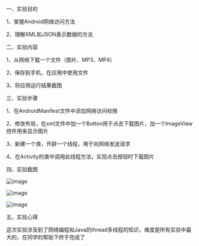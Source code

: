 一、实验目的

1、掌握Android网络访问方法

2、理解XML和JSON表示数据的方法

二、实验内容

1、从网络下载一个文件（图片、MP3、MP4）

2、保存到手机，在应用中使用文件

3、将应用运行结果截图

三、实验步骤

1、在AndroidManifest文件中添加网络访问权限

2、修改布局，在xml文件中加一个Button用于点击下载图片，加一个ImageView控件用来显示图片

3、新建一个类，开辟一个线程，用于向网络发送请求

4、在Activity的类中调用此线程方法，实现点击按钮时下载图片

四、实验截图

![image](https://github.com/gs-666/android-labs-2018/blob/master/soft1614080902438/main06/%E5%AE%9E%E9%AA%8C%E5%85%AD%E7%BB%93%E6%9E%9C%E6%88%AA%E5%9B%BE/844e178fb5200726f58072be1ecaf80.png)

![image](https://github.com/gs-666/android-labs-2018/blob/master/soft1614080902438/main06/%E5%AE%9E%E9%AA%8C%E5%85%AD%E7%BB%93%E6%9E%9C%E6%88%AA%E5%9B%BE/749b2138f4fdba8464d54ba9c4a52f8.png)

![image](https://github.com/gs-666/android-labs-2018/blob/master/soft1614080902438/main06/%E5%AE%9E%E9%AA%8C%E5%85%AD%E7%BB%93%E6%9E%9C%E6%88%AA%E5%9B%BE/4812732c6e4d646ac392869b3a2bc35.png)

五，实验心得

这次实验涉及到了网络编程和Java的thread多线程的知识，难度是所有实验中最大的，在同学的帮助下终于完成了


